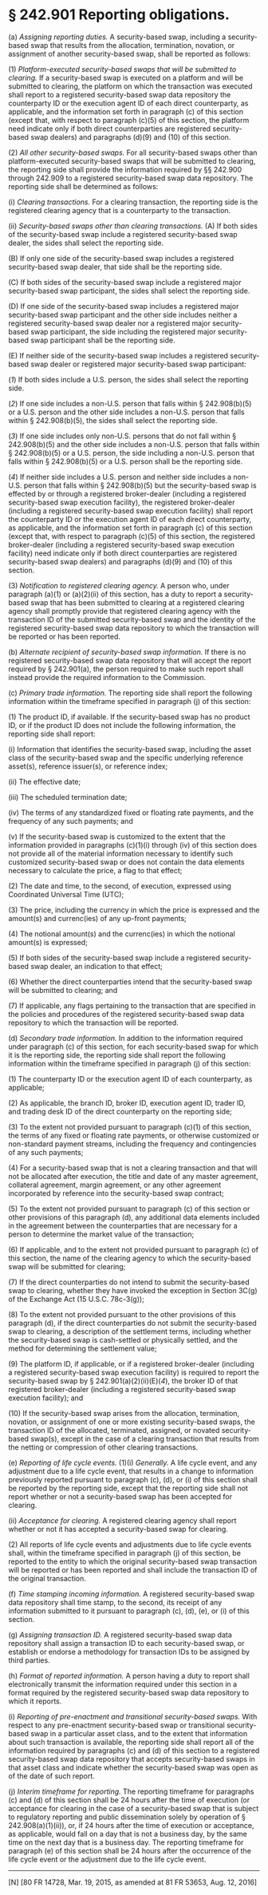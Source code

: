 # § 242.901   Reporting obligations.

(a) *Assigning reporting duties.* A security-based swap, including a security-based swap that results from the allocation, termination, novation, or assignment of another security-based swap, shall be reported as follows:


(1) *Platform-executed security-based swaps that will be submitted to clearing.* If a security-based swap is executed on a platform and will be submitted to clearing, the platform on which the transaction was executed shall report to a registered security-based swap data repository the counterparty ID or the execution agent ID of each direct counterparty, as applicable, and the information set forth in paragraph (c) of this section (except that, with respect to paragraph (c)(5) of this section, the platform need indicate only if both direct counterparties are registered security-based swap dealers) and paragraphs (d)(9) and (10) of this section.


(2) *All other security-based swaps.* For all security-based swaps other than platform-executed security-based swaps that will be submitted to clearing, the reporting side shall provide the information required by §§ 242.900 through 242.909 to a registered security-based swap data repository. The reporting side shall be determined as follows:


(i) *Clearing transactions.* For a clearing transaction, the reporting side is the registered clearing agency that is a counterparty to the transaction.


(ii) *Security-based swaps other than clearing transactions.* (A) If both sides of the security-based swap include a registered security-based swap dealer, the sides shall select the reporting side.


(B) If only one side of the security-based swap includes a registered security-based swap dealer, that side shall be the reporting side.


(C) If both sides of the security-based swap include a registered major security-based swap participant, the sides shall select the reporting side.


(D) If one side of the security-based swap includes a registered major security-based swap participant and the other side includes neither a registered security-based swap dealer nor a registered major security-based swap participant, the side including the registered major security-based swap participant shall be the reporting side.


(E) If neither side of the security-based swap includes a registered security-based swap dealer or registered major security-based swap participant:


(*1*) If both sides include a U.S. person, the sides shall select the reporting side.


(*2*) If one side includes a non-U.S. person that falls within § 242.908(b)(5) or a U.S. person and the other side includes a non-U.S. person that falls within § 242.908(b)(5), the sides shall select the reporting side.


(*3*) If one side includes only non-U.S. persons that do not fall within § 242.908(b)(5) and the other side includes a non-U.S. person that falls within § 242.908(b)(5) or a U.S. person, the side including a non-U.S. person that falls within § 242.908(b)(5) or a U.S. person shall be the reporting side.


(*4*) If neither side includes a U.S. person and neither side includes a non-U.S. person that falls within § 242.908(b)(5) but the security-based swap is effected by or through a registered broker-dealer (including a registered security-based swap execution facility), the registered broker-dealer (including a registered security-based swap execution facility) shall report the counterparty ID or the execution agent ID of each direct counterparty, as applicable, and the information set forth in paragraph (c) of this section (except that, with respect to paragraph (c)(5) of this section, the registered broker-dealer (including a registered security-based swap execution facility) need indicate only if both direct counterparties are registered security-based swap dealers) and paragraphs (d)(9) and (10) of this section.


(3) *Notification to registered clearing agency.* A person who, under paragraph (a)(1) or (a)(2)(ii) of this section, has a duty to report a security-based swap that has been submitted to clearing at a registered clearing agency shall promptly provide that registered clearing agency with the transaction ID of the submitted security-based swap and the identity of the registered security-based swap data repository to which the transaction will be reported or has been reported.


(b) *Alternate recipient of security-based swap information.* If there is no registered security-based swap data repository that will accept the report required by § 242.901(a), the person required to make such report shall instead provide the required information to the Commission.


(c) *Primary trade information.* The reporting side shall report the following information within the timeframe specified in paragraph (j) of this section:


(1) The product ID, if available. If the security-based swap has no product ID, or if the product ID does not include the following information, the reporting side shall report:


(i) Information that identifies the security-based swap, including the asset class of the security-based swap and the specific underlying reference asset(s), reference issuer(s), or reference index;


(ii) The effective date;


(iii) The scheduled termination date;


(iv) The terms of any standardized fixed or floating rate payments, and the frequency of any such payments; and


(v) If the security-based swap is customized to the extent that the information provided in paragraphs (c)(1)(i) through (iv) of this section does not provide all of the material information necessary to identify such customized security-based swap or does not contain the data elements necessary to calculate the price, a flag to that effect;


(2) The date and time, to the second, of execution, expressed using Coordinated Universal Time (UTC);


(3) The price, including the currency in which the price is expressed and the amount(s) and currenc(ies) of any up-front payments;


(4) The notional amount(s) and the currenc(ies) in which the notional amount(s) is expressed;


(5) If both sides of the security-based swap include a registered security-based swap dealer, an indication to that effect;


(6) Whether the direct counterparties intend that the security-based swap will be submitted to clearing; and


(7) If applicable, any flags pertaining to the transaction that are specified in the policies and procedures of the registered security-based swap data repository to which the transaction will be reported.


(d) *Secondary trade information.* In addition to the information required under paragraph (c) of this section, for each security-based swap for which it is the reporting side, the reporting side shall report the following information within the timeframe specified in paragraph (j) of this section:


(1) The counterparty ID or the execution agent ID of each counterparty, as applicable;


(2) As applicable, the branch ID, broker ID, execution agent ID, trader ID, and trading desk ID of the direct counterparty on the reporting side;


(3) To the extent not provided pursuant to paragraph (c)(1) of this section, the terms of any fixed or floating rate payments, or otherwise customized or non-standard payment streams, including the frequency and contingencies of any such payments;


(4) For a security-based swap that is not a clearing transaction and that will not be allocated after execution, the title and date of any master agreement, collateral agreement, margin agreement, or any other agreement incorporated by reference into the security-based swap contract;


(5) To the extent not provided pursuant to paragraph (c) of this section or other provisions of this paragraph (d), any additional data elements included in the agreement between the counterparties that are necessary for a person to determine the market value of the transaction;


(6) If applicable, and to the extent not provided pursuant to paragraph (c) of this section, the name of the clearing agency to which the security-based swap will be submitted for clearing;


(7) If the direct counterparties do not intend to submit the security-based swap to clearing, whether they have invoked the exception in Section 3C(g) of the Exchange Act (15 U.S.C. 78c-3(g));


(8) To the extent not provided pursuant to the other provisions of this paragraph (d), if the direct counterparties do not submit the security-based swap to clearing, a description of the settlement terms, including whether the security-based swap is cash-settled or physically settled, and the method for determining the settlement value;


(9) The platform ID, if applicable, or if a registered broker-dealer (including a registered security-based swap execution facility) is required to report the security-based swap by § 242.901(a)(2)(ii)(E)(*4*), the broker ID of that registered broker-dealer (including a registered security-based swap execution facility); and


(10) If the security-based swap arises from the allocation, termination, novation, or assignment of one or more existing security-based swaps, the transaction ID of the allocated, terminated, assigned, or novated security-based swap(s), except in the case of a clearing transaction that results from the netting or compression of other clearing transactions.


(e) *Reporting of life cycle events.* (1)(i) *Generally.* A life cycle event, and any adjustment due to a life cycle event, that results in a change to information previously reported pursuant to paragraph (c), (d), or (i) of this section shall be reported by the reporting side, except that the reporting side shall not report whether or not a security-based swap has been accepted for clearing.


(ii) *Acceptance for clearing.* A registered clearing agency shall report whether or not it has accepted a security-based swap for clearing.


(2) All reports of life cycle events and adjustments due to life cycle events shall, within the timeframe specified in paragraph (j) of this section, be reported to the entity to which the original security-based swap transaction will be reported or has been reported and shall include the transaction ID of the original transaction.

(f) *Time stamping incoming information.* A registered security-based swap data repository shall time stamp, to the second, its receipt of any information submitted to it pursuant to paragraph (c), (d), (e), or (i) of this section.


(g) *Assigning transaction ID.* A registered security-based swap data repository shall assign a transaction ID to each security-based swap, or establish or endorse a methodology for transaction IDs to be assigned by third parties.


(h) *Format of reported information.* A person having a duty to report shall electronically transmit the information required under this section in a format required by the registered security-based swap data repository to which it reports.


(i) *Reporting of pre-enactment and transitional security-based swaps.* With respect to any pre-enactment security-based swap or transitional security-based swap in a particular asset class, and to the extent that information about such transaction is available, the reporting side shall report all of the information required by paragraphs (c) and (d) of this section to a registered security-based swap data repository that accepts security-based swaps in that asset class and indicate whether the security-based swap was open as of the date of such report.


(j) *Interim timeframe for reporting.* The reporting timeframe for paragraphs (c) and (d) of this section shall be 24 hours after the time of execution (or acceptance for clearing in the case of a security-based swap that is subject to regulatory reporting and public dissemination solely by operation of § 242.908(a)(1)(ii)), or, if 24 hours after the time of execution or acceptance, as applicable, would fall on a day that is not a business day, by the same time on the next day that is a business day. The reporting timeframe for paragraph (e) of this section shall be 24 hours after the occurrence of the life cycle event or the adjustment due to the life cycle event.



---

[N] [80 FR 14728, Mar. 19, 2015, as amended at 81 FR 53653, Aug. 12, 2016]





